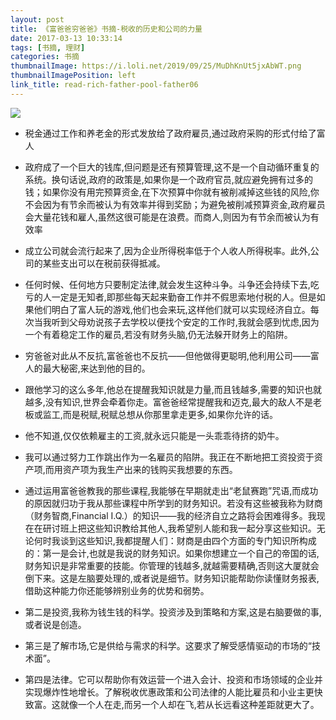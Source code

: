 ```yaml
---
layout: post
title: 《富爸爸穷爸爸》书摘-税收的历史和公司的力量
date: 2017-03-13 10:33:14
tags: [书摘, 理财]
categories: 书摘
thumbnailImage: https://i.loli.net/2019/09/25/MuDhKnUt5jxAbWT.png
thumbnailImagePosition: left
link_title: read-rich-father-pool-father06
---
```

<!-- toc -->
<!-- more -->
![](https://i.loli.net/2019/09/25/MuDhKnUt5jxAbWT.png)

- 税金通过工作和养老金的形式发放给了政府雇员,通过政府采购的形式付给了富人

- 政府成了一个巨大的钱库,但问题是还有预算管理,这不是一个自动循环重复的系统。换句话说,政府的政策是,如果你是一个政府官员,就应避免拥有过多的钱；如果你没有用完预算资金,在下次预算中你就有被削减掉这些钱的风险,你不会因为有节余而被认为有效率并得到奖励；为避免被削减预算资金,政府雇员会大量花钱和雇人,虽然这很可能是在浪费。而商人,则因为有节余而被认为有效率


- 成立公司就会流行起来了,因为企业所得税率低于个人收人所得税率。此外,公司的某些支出可以在税前获得抵减。

- 任何时候、任何地方只要制定法律,就会发生这种斗争。斗争还会持续下去,吃亏的人一定是无知者,即那些每天起来勤奋工作并不假思索地付税的人。但是如果他们明白了富人玩的游戏,他们也会来玩,这样他们就可以实现经济自立。每次当我听到父母劝说孩子去学校以便找个安定的工作时,我就会感到忧虑,因为一个有着稳定工作的雇员,若没有财务头脑,仍无法躲开财务上的陷阱。

- 穷爸爸对此从不反抗,富爸爸也不反抗——但他做得更聪明,他利用公司——富人的最大秘密,来达到他的目的。

- 跟他学习的这么多年,他总在提醒我知识就是力量,而且钱越多,需要的知识也就越多,没有知识,世界会牵着你走。富爸爸经常提醒我和迈克,最大的敌人不是老板或监工,而是税赋,税赋总想从你那里拿走更多,如果你允许的话。

- 他不知道,仅仅依赖雇主的工资,就永远只能是一头乖乖待挤的奶牛。

- 我可以通过努力工作跳出作为一名雇员的陷阱。我正在不断地把工资投资于资产项,而用资产项为我生产出来的钱购买我想要的东西。

- 通过运用富爸爸教我的那些课程,我能够在早期就走出“老鼠赛跑”咒语,而成功的原因就归功于我从那些课程中所学到的财务知识。若没有这些被我称为财商（财务智商,Financial I.Q.）的知识——我的经济自立之路将会困难得多。我现在在研讨班上把这些知识教给其他人,我希望别人能和我一起分享这些知识。无论何时我谈到这些知识,我都提醒人们：财商是由四个方面的专门知识所构成的：第一是会计,也就是我说的财务知识。如果你想建立一个自己的帝国的话,财务知识是非常重要的技能。你管理的钱越多,就越需要精确,否则这大厦就会倒下来。这是左脑要处理的,或者说是细节。财务知识能帮助你读懂财务报表,借助这种能力你还能够辨别业务的优势和弱势。

- 第二是投资,我称为钱生钱的科学。投资涉及到策略和方案,这是右脑要做的事,或者说是创造。

- 第三是了解市场,它是供给与需求的科学。这要求了解受感情驱动的市场的“技术面”。

- 第四是法律。它可以帮助你有效运营一个进入会计、投资和市场领域的企业并实现爆炸性地增长。了解税收优惠政策和公司法律的人能比雇员和小业主更快致富。这就像一个人在走,而另一个人却在飞,若从长远看这种差距就更大了。



